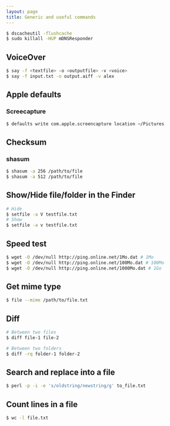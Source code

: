 ```yaml
---
layout: page
title: Generic and useful commands
---
```


```bash
$ dscacheutil -flushcache
$ sudo killall -HUP mDNSResponder
```


## VoiceOver

```bash
$ say -f <textfile> -o <outputfile> -v <voice>
$ say -f input.txt -o output.aiff -v alex
```


## Apple defaults

### Screecapture

```bash
$ defaults write com.apple.screencapture location ~/Pictures
```

## Checksum

### shasum

```bash
$ shasum -a 256 /path/to/file
$ shasum -a 512 /path/to/file
```


## Show/Hide file/folder in the Finder

```bash
# Hide
$ setfile -a V testfile.txt
# Show
$ setfile -a v testfile.txt
```


## Speed test

```bash
$ wget -O /dev/null http://ping.online.net/1Mo.dat # 1Mo
$ wget -O /dev/null http://ping.online.net/100Mo.dat # 100Mo
$ wget -O /dev/null http://ping.online.net/1000Mo.dat # 1Go
```


## Get mime type

```bash
$ file --mime /path/to/file.txt
```

## Diff

```bash
# Between two files
$ diff file-1 file-2

# Between two folders
$ diff -rq folder-1 folder-2
```


## Search and replace into a file

```bash
$ perl -p -i -e 's/oldstring/newstring/g' to_file.txt
```

## Count lines in a file

```bash
$ wc -l file.txt
```
